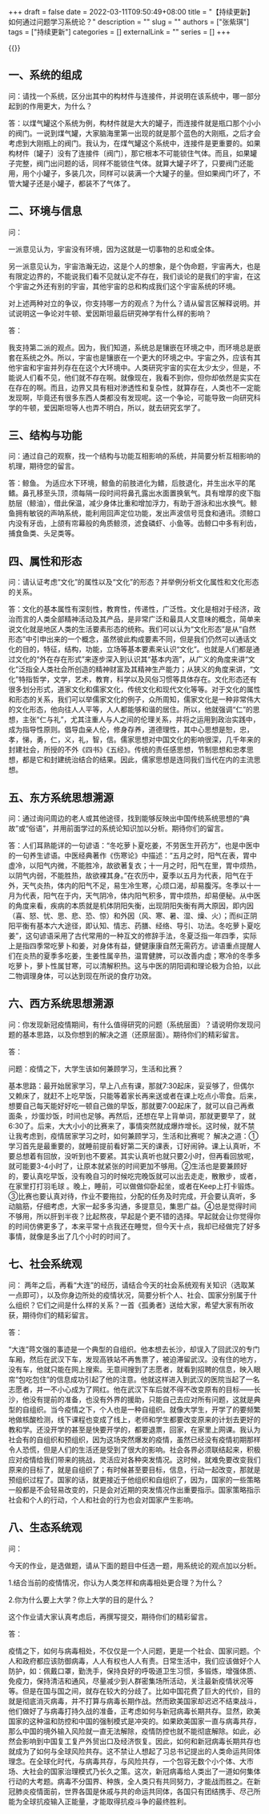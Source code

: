 +++ 
draft = false
date = 2022-03-11T09:50:49+08:00
title = "【持续更新】如何通过问题学习系统论？"
description = ""
slug = ""
authors = ["张紫琪"]
tags = ["持续更新"]
categories = []
externalLink = ""
series = []
+++

{{<toc>}}

## 一、系统的组成

问：请找一个系统，区分出其中的构材件与连接件，并说明在该系统中，哪一部分起到的作用更大，为什么？

答：以煤气罐这个系统为例，构材件就是大大的罐子，而连接件就是瓶口那个小小的阀门。一说到煤气罐，大家脑海里第一出现的就是那个蓝色的大刚瓶，之后才会考虑到大刚瓶上的阀门。我认为，在煤气罐这个系统中，连接件是更重要的。如果构材件〔罐子〕没有了连接件〔阀门〕，那它根本不可能锁住气体。而且，如果罐子完整，阀门出问题的话，同样不能锁住气体。就算大罐子坏了，只要阀门还能用，用个小罐子，多装几次，同样可以装满一个大罐子的量。但如果阀门坏了，不管大罐子还是小罐子，都装不了气体了。

## 二、环境与信息

问：

一派意见认为，宇宙没有环境，因为这就是一切事物的总和或全体。

另一派意见认为，宇宙浩瀚无边，这是个人的想象，是个伪命题，宇宙再大，也是有限定边界的，不能说我们看不见就认定不存在，我们谈论的是我们的宇宙，在这个宇宙之外还有别的宇宙，其他宇宙的总和构成我们这个宇宙系统的环境。

对上述两种对立的争议，你支持哪一方的观点？为什么？请从留言区解释说明。并试说明这一争论对牛顿、爱因斯坦最后研究神学有什么样的影响？

答：

我支持第二派的观点。因为，我们知道，系统总是镶嵌在环境之中，而环境总是嵌套在系统之外。所以，宇宙也是镶嵌在一个更大的环境之中。宇宙之外，应该有其他宇宙和宇宙并列存在在这个大环境中。人类研究宇宙的实在太少太少，但是，不能说人们看不见，他们就不存在啊。就像现在，我看不到你，但你却依然是实实在在存在的啊。而且，边界又具有相对渗透性和复杂性，就算存在，人类也不一定能发现啊，毕竟还有很多东西人类都没有发现呢。这一个争论，可能导致一向研究科学的牛顿，爱因斯坦等人也弄不明白，所以，就去研究玄学了。

## 三、结构与功能

问：通过自己的观察，找一个结构与功能互相影响的系统，并简要分析互相影响的机理，期待您的留言。 

答：鲸鱼。 为适应水下环境，鲸鱼的前肢进化为鳍，后肢退化，并生出水平的尾鳍。鼻孔移至头顶，须每隔一段时间将鼻孔露出水面置换氧气。具有增厚的皮下脂肪层（鲸油），借此保温，减少身体比重和增加浮力，有助于游泳和出水换气。鲸鱼拥有敏锐的声呐系统，能利用回声定位功能，发出声波信号觅食和通讯。须鲸口内没有牙齿，上颌有帘幕般的角质鲸须，滤食磷虾、小鱼等。齿鲸口中多有利齿，捕食鱼类、头足类等。 

## 四、属性和形态

问：请认证考虑“文化”的属性以及“文化”的形态？并举例分析文化属性和文化形态的关系。

答：文化的基本属性有深刻性，教育性，传递性，广泛性。文化是相对于经济，政治而言的人类全部精神活动及其产品，是非常广泛和最具人文意味的概念，简单来说文化就是地区人类的生活要素形态的统称。我们可以认为“文化形态”是从“自然形态”中引申出来的一个概念，虽然彼此构成要素不同，但是我们仍然可以通话文化的目的，特征，结构，功能，立场等基本要素来认识“文化”。也就是人们都是通过文化的“外在存在形式”来逐步深入到认识其“基本内涵”，从广义的角度来讲“文化”泛指全人类社会所创造的精神财富及其精神生产能力；从狭义的角度来讲，“文化”特指哲学，文学，艺术，教育，科学以及风俗习惯等具体存在。文化形态还有很多划分形式，道家文化和儒家文化，传统文化和现代文化等等。对于文化的属性和形态的关系，我们可以举儒家文化的例子，众所周知，儒家文化是一种非常伟大的文化形态，他向往人人平等，人人都能够和谐的居住。所以，他就强调“仁”的思想，主张“仁与礼”，尤其注重人与人之间的伦理关系，并将之运用到政治实践中，成为指导性原则。倡导血亲人伦，修身存养，道德理性，其中心思想是恕，忠，孝，悌，勇，仁，义，礼，智，信。儒家思想对中国文化的影响很深，几千年来的封建社会，所授的不外《四书》《五经》。传统的责任感思想，节制思想和忠孝思想，都是它和封建统治结合的结果。因此，儒家思想是连同我们当代在内的主流思想。

## 五、东方系统思想溯源

问：通过询问周边的老人或其他途径，找到能够反映出中国传统系统思想的“典故”或“俗语”，并用前面学过的系统论知识加以分析。期待你们的留言。

答：人们耳熟能详的一句谚语：“冬吃萝卜夏吃姜，不劳医生开药方”，也是中医中的一句养生谚语。中医经典著作《伤寒论》中描述：“五月之时，阳气在表，胃中虚冷，以阳气内微，不能胜冷，故欲著复衣；十一月之时，阳气在里，胃中烦热，以阴气内弱，不能胜热，故欲裸其身。”在农历中，夏季以五月为代表，阳气在于外，天气炎热，体内的阳气不足，易生冷生寒，心烦口渴，却易腹泻。冬季以十一月为代表，阳气在于内，天气阴冷，体内阳气积多，胃中烦热，却易便秘。从中医的角度来看，疾病的本质就是机体阴阳失衡，出现阴阳失衡有两大原因，即内因（喜、怒、忧、思、悲、恐、惊）和外因（风、寒、暑、湿、燥、火）；而纠正阴阳平衡有基本六大途径，即认知、情志、药膳、经络、导引、功法。冬吃萝卜夏吃姜”，这句谚语采用了古代常用的一种互文的修辞手法，冬夏泛指一年四季，实际上是指四季常吃萝卜和姜，对身体有益，健健康康自然无需药方。谚语重点提醒人们在炎热的夏季多吃姜，生姜性属辛热，温胃健脾，可以改善内虚；寒冷的冬季多吃萝卜，萝卜性属甘寒，可以清解积热。这与中医的阴阳调和理论极为合拍，以此二物调理身体，可以达到现在所说的食疗功效。

## 六、西方系统思想溯源

问：你发现新冠疫情期间，有什么值得研究的问题（系统层面）？请说明你发现问题的基本思路，以及你想到的解决之道（还原层面）。期待你们的精彩留言。

答：

问题：疫情之下，大学生该如何兼顾学习，生活和比赛？

基本思路：最开始居家学习，早上八点有课，那就7:30起床，妥妥够了，但偶尔又赖床了，就赶不上吃早饭，只能等着家长再来送或者在课上吃点小零食。后来，想要自己每天能好好吃一顿自己做的早饭，那就要7:00起床了，就可以自己再煮面条 ，炒蛋炒饭，时间也足够。再然后，还想在早上背单词，那就更要早了，就6:30了。后来，大大小小的比赛来了，事情突然就成爆炸增长。这时候，就不禁让我考虑到，疫情居家学习之时，如何兼顾学习，生活和比赛呢？
解决之道：①学习首先是最重要的，就睡前提前看好第二天的课表，订好闹钟。课上认真听，不要总想着有回放，没听到也不要紧。其实认真听也就只要2小时，但再看回放呢，就可能要3-4小时了，让原本就紧张的时间更加不够用。②生活也是要兼顾好的，要认真吃早饭，没有晚自习的时候吃完晚饭就可以出去走走，散散步，或者，在家里打打羽毛球 。晚上，睡前，可以做做仰卧起坐，或者在Keep上打卡锻炼。③比赛也要认真对待，作业不要拖拉，分配的任务及时完成，开会要认真听，多动脑筋，仔细考虑，大家一起多多沟通，多提意见，集思广益。④总是觉得时间不够用，所以肝到半夜？比起熬夜，早起是个更不错的选择。早起就会让你觉得你的时间仿佛更多了，本来平常十点我还在睡觉，但今天十点，我却已经做完了好多事情，就像是多出了几个小时的时间了。

## 七、社会系统观

问： 两年之后，再看“大连”的经历，请结合今天的社会系统观有关知识（选取某一点即可），以及你身边所处的疫情状况，简要分析个人、社会、国家分别属于什么组织？它们之间是什么样的关系？一首《孤勇者》送给大家，希望大家有所收获，期待你们的精彩留言。

答：

“大连”蒋文强的事迹是一个典型的自组织。他本想去长沙，却误入了回武汉的专门车厢，然后在武汉下车，发现高铁站不再售票了，被迫滞留武汉。没有住的地方，没有车，他就只能在网上搜索。无意间搜到了志愿者，就看到招聘的信息，映入眼帘“包吃包住”的信息成功引起了他的注意。他就这样进入到武汉的医院当起了一名志愿者，并一不小心成为了网红。他在武汉下车后就不得不改变原有的目标——长沙，他没有提前的准备，也没有外界的援助，只能自己去应对所有问题，这就是典型的自组织。当今疫情之下，个人也是一种自组织。就像大学生，开学了的要频繁地做核酸检测，线下课程也变成了线上，老师和学生都要改变原来的计划去更好的教和学。还没开学的甚至是快要开学的，都要退票，回家，在家里上网课。我认为社会有的自组织和预组织，因为这场突然爆发的疫情，虽然已经没有疫情初期那样令人恐慌，但是人们的生活还是受到了很大的影响。社会各界必须联结起来，积极应对疫情给我们带来的挑战，灵活应对各种突发情况。这时候，就难免要改变我们原来的目标了，就是自组织了；有时候甚至要目标，信息，行动一起改变，那就是预组织过程了。国家的话，就更接近于他组织和自组织了，因为，国家的一些策略一般都是不会轻易改变的，只是会对近期的突发情况作出重要指示。国家策略指示社会和个人的行动，个人和社会的行为也会对国家产生影响。

## 八、生态系统观

问：

今天的作业，是选做题，请从下面的题目中任选一题，用系统论的观点加以分析。

1.结合当前的疫情情况，你认为人类怎样和病毒相处更合理？为什么？

2.你为什么要上大学？你上大学的目的是什么？

这个作业请大家认真考虑后，再撰写提交，期待你们的精彩留言。

答：

疫情之下，如何与病毒相处，不仅仅是一个人问题，更是一个社会、国家问题。个人和政府都应该防御病毒，人人有权也人人有责。日常生活中，我们应该做好个人防护，如：佩戴口罩，勤洗手，保持良好的呼吸道卫生习惯，多锻炼，增强体质、免疫力，保持清洁和通风，尽量减少到人群密集场所活动，关注最新疫情状况等等。但是在国与国之间，就存在较大的分歧了。比如中国花费了巨大的代价，目的就是彻底消灭病毒，并不打算与病毒长期作战。然而欧美国家却迟迟不结束战斗，他们做好了与病毒打持久战的准备，正考虑如何与新冠病毒长期共存。显然，欧美国家的这种温和防控和中国的强制模式是冲突的。如果欧美国家一直与病毒共存，那么中国的境外输入风险就一直无法解除，疫情防控也就不能彻底解除。如此，必然会影响到中国复工复产外贸出口及经济恢复。因此，如何和新冠病毒长期共存也就成为了如何与全球风险共存。这不禁让人想起了习总书记提出的人类命运共同体理念。在全球化时代，与病毒共存，与风险共存，一个包容无数个小个体、大市场、大社会的国家治理模式乃长久之策。这次，新冠病毒给人类出了一道如何集体行动的大考题。病毒不分国界、种族，全人类只有共同努力，才能战而胜之。在新冠肺炎疫情面前，世界各国是休戚与共的命运共同体，各国只有团结携手、尽己所能为全球抗疫输入正能量，才能取得抗疫斗争的最终胜利。